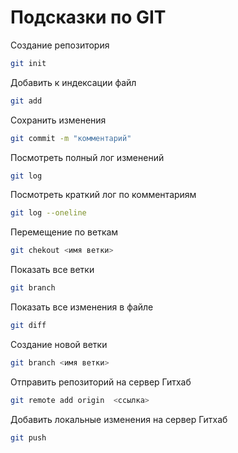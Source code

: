 # Подсказки по GIT

Создание репозитория 
```sh
git init
```

Добавить к индексации файл 

```sh
git add
```

Сохранить изменения
```sh
git commit -m "комментарий"
```

Посмотреть полный лог изменений 

```sh
git log
```

Посмотреть краткий лог по комментариям
```sh
git log --oneline
```

Перемещение по веткам 

```sh
git chekout <имя ветки>
```

Показать все ветки 

```sh
git branch
```

Показать все изменения в файле

```sh
git diff
```

Создание новой ветки

```sh
git branch <имя ветки>
```

Отправить репозиторий на сервер Гитхаб

```sh
git remote add origin  <ссылка>
```

Добавить локальные изменения на сервер Гитхаб

```sh
git push
```